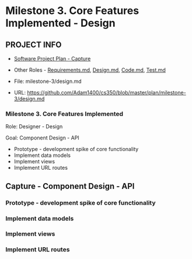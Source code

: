 # Milestone 3. Core Features Implemented - Design

## PROJECT INFO
* [Software Project Plan - Capture](https://capture350.herokuapp.com/)

* Other Roles - [Requirements.md](requirements.md), [Design.md](design.md), [Code.md](code.md), [Test.md](test.md)

* File: milestone-3/design.md

* URL: https://github.com/Adam1400/cs350/blob/master/plan/milestone-3/design.md

### Milestone 3. Core Features Implemented

Role: Designer - Design
 
Goal: Component Design - API
* Prototype - development spike of core functionality
* Implement data models
* Implement views
* Implement URL routes

## Capture - Component Design - API

### Prototype - development spike of core functionality

### Implement data models

### Implement views

### Implement URL routes